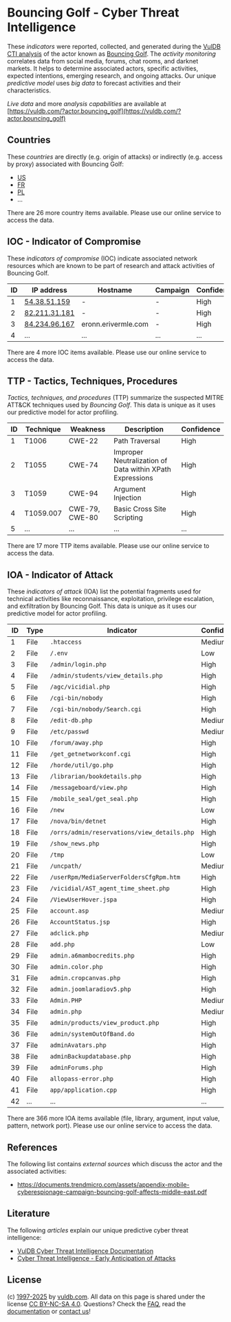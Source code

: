 # Bouncing Golf - Cyber Threat Intelligence

These _indicators_ were reported, collected, and generated during the [VulDB CTI analysis](https://vuldb.com/?kb.cti) of the actor known as [Bouncing Golf](https://vuldb.com/?actor.bouncing_golf). The _activity monitoring_ correlates data from social media, forums, chat rooms, and darknet markets. It helps to determine associated actors, specific activities, expected intentions, emerging research, and ongoing attacks. Our unique _predictive model_ uses _big data_ to forecast activities and their characteristics.

_Live data_ and more _analysis capabilities_ are available at [https://vuldb.com/?actor.bouncing_golf](https://vuldb.com/?actor.bouncing_golf)

## Countries

These _countries_ are directly (e.g. origin of attacks) or indirectly (e.g. access by proxy) associated with Bouncing Golf:

* [US](https://vuldb.com/?country.us)
* [FR](https://vuldb.com/?country.fr)
* [PL](https://vuldb.com/?country.pl)
* ...

There are 26 more country items available. Please use our online service to access the data.

## IOC - Indicator of Compromise

These _indicators of compromise_ (IOC) indicate associated network resources which are known to be part of research and attack activities of Bouncing Golf.

ID | IP address | Hostname | Campaign | Confidence
-- | ---------- | -------- | -------- | ----------
1 | [54.38.51.159](https://vuldb.com/?ip.54.38.51.159) | - | - | High
2 | [82.211.31.181](https://vuldb.com/?ip.82.211.31.181) | - | - | High
3 | [84.234.96.167](https://vuldb.com/?ip.84.234.96.167) | eronn.erivermle.com | - | High
4 | ... | ... | ... | ...

There are 4 more IOC items available. Please use our online service to access the data.

## TTP - Tactics, Techniques, Procedures

_Tactics, techniques, and procedures_ (TTP) summarize the suspected MITRE ATT&CK techniques used by _Bouncing Golf_. This data is unique as it uses our predictive model for actor profiling.

ID | Technique | Weakness | Description | Confidence
-- | --------- | -------- | ----------- | ----------
1 | T1006 | CWE-22 | Path Traversal | High
2 | T1055 | CWE-74 | Improper Neutralization of Data within XPath Expressions | High
3 | T1059 | CWE-94 | Argument Injection | High
4 | T1059.007 | CWE-79, CWE-80 | Basic Cross Site Scripting | High
5 | ... | ... | ... | ...

There are 17 more TTP items available. Please use our online service to access the data.

## IOA - Indicator of Attack

These _indicators of attack_ (IOA) list the potential fragments used for technical activities like reconnaissance, exploitation, privilege escalation, and exfiltration by Bouncing Golf. This data is unique as it uses our predictive model for actor profiling.

ID | Type | Indicator | Confidence
-- | ---- | --------- | ----------
1 | File | `.htaccess` | Medium
2 | File | `/.env` | Low
3 | File | `/admin/login.php` | High
4 | File | `/admin/students/view_details.php` | High
5 | File | `/agc/vicidial.php` | High
6 | File | `/cgi-bin/nobody` | High
7 | File | `/cgi-bin/nobody/Search.cgi` | High
8 | File | `/edit-db.php` | Medium
9 | File | `/etc/passwd` | Medium
10 | File | `/forum/away.php` | High
11 | File | `/get_getnetworkconf.cgi` | High
12 | File | `/horde/util/go.php` | High
13 | File | `/librarian/bookdetails.php` | High
14 | File | `/messageboard/view.php` | High
15 | File | `/mobile_seal/get_seal.php` | High
16 | File | `/new` | Low
17 | File | `/nova/bin/detnet` | High
18 | File | `/orrs/admin/reservations/view_details.php` | High
19 | File | `/show_news.php` | High
20 | File | `/tmp` | Low
21 | File | `/uncpath/` | Medium
22 | File | `/userRpm/MediaServerFoldersCfgRpm.htm` | High
23 | File | `/vicidial/AST_agent_time_sheet.php` | High
24 | File | `/ViewUserHover.jspa` | High
25 | File | `account.asp` | Medium
26 | File | `AccountStatus.jsp` | High
27 | File | `adclick.php` | Medium
28 | File | `add.php` | Low
29 | File | `admin.a6mambocredits.php` | High
30 | File | `admin.color.php` | High
31 | File | `admin.cropcanvas.php` | High
32 | File | `admin.joomlaradiov5.php` | High
33 | File | `Admin.PHP` | Medium
34 | File | `admin.php` | Medium
35 | File | `admin/products/view_product.php` | High
36 | File | `admin/systemOutOfBand.do` | High
37 | File | `adminAvatars.php` | High
38 | File | `adminBackupdatabase.php` | High
39 | File | `adminForums.php` | High
40 | File | `allopass-error.php` | High
41 | File | `app/application.cpp` | High
42 | ... | ... | ...

There are 366 more IOA items available (file, library, argument, input value, pattern, network port). Please use our online service to access the data.

## References

The following list contains _external sources_ which discuss the actor and the associated activities:

* https://documents.trendmicro.com/assets/appendix-mobile-cyberespionage-campaign-bouncing-golf-affects-middle-east.pdf

## Literature

The following _articles_ explain our unique predictive cyber threat intelligence:

* [VulDB Cyber Threat Intelligence Documentation](https://vuldb.com/?kb.cti)
* [Cyber Threat Intelligence - Early Anticipation of Attacks](https://www.scip.ch/en/?labs.20201022)

## License

(c) [1997-2025](https://vuldb.com/?kb.changelog) by [vuldb.com](https://vuldb.com/?kb.about). All data on this page is shared under the license [CC BY-NC-SA 4.0](https://creativecommons.org/licenses/by-nc-sa/4.0/). Questions? Check the [FAQ](https://vuldb.com/?kb.faq), read the [documentation](https://vuldb.com/?kb) or [contact us](https://vuldb.com/?contact)!
